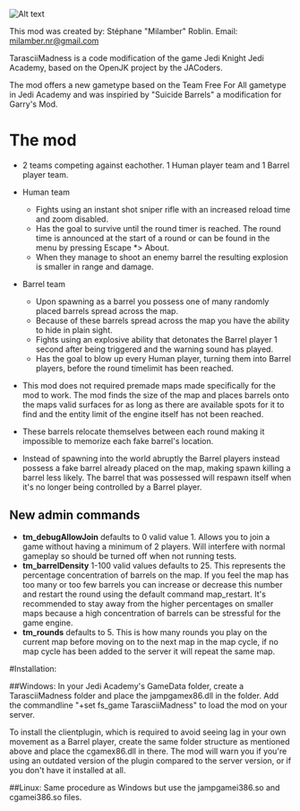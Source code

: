 ![Alt text](https://dl.dropboxusercontent.com/u/100824046/jofstuff/TarasciiMadness/media/tarascii_title.png "Tarascii Madness")

This mod was created by: Stéphane "Milamber" Roblin. 
Email: milamber.nr@gmail.com

TarasciiMadness is a code modification of the game Jedi Knight Jedi Academy, based on the OpenJK project by the JACoders.


The mod offers a new gametype based on the Team Free For All gametype in Jedi Academy and was inspiried by "Suicide Barrels" a modification for Garry's Mod.

# The mod

* 2 teams competing against eachother. 1 Human player team and 1 Barrel player team.

* Human team
	* Fights using an instant shot sniper rifle with an increased reload time and zoom disabled.
	* Has the goal to survive until the round timer is reached. The round time is announced at the start of a round or can be found in the menu by pressing Escape *> About.
	* When they manage to shoot an enemy barrel the resulting explosion is smaller in range and damage.

* Barrel team
	* Upon spawning as a barrel you possess one of many randomly placed barrels spread across the map.
	* Because of these barrels spread across the map you have the ability to hide in plain sight.
	* Fights using an explosive ability that detonates the Barrel player 1 second after being triggered and the warning sound has played.
	* Has the goal to blow up every Human player, turning them into Barrel players, before the round timelimit has been reached.

* This mod does not required premade maps made specifically for the mod to work. The mod finds the size of the map and places barrels onto the maps valid surfaces for as long as there are available spots for it to find and the entity limit of the engine itself has not been reached.

* These barrels relocate themselves between each round making it impossible to memorize each fake barrel's location.

* Instead of spawning into the world abruptly the Barrel players instead possess a fake barrel already placed on the map, making spawn killing a barrel less likely. The barrel that was possessed will respawn itself when it's no longer being controlled by a Barrel player.


## New admin commands
* **tm_debugAllowJoin** defaults to 0 valid value 1. Allows you to join a game without having a minimum of 2 players. Will interfere with normal gameplay so should be turned off when not running tests.
* **tm_barrelDensity** 1-100 valid values defaults to 25. This represents the percentage concentration of barrels on the map. If you feel the map has too many or too few barrels you can increase or decrease this number and restart the round using the default command map_restart. It's recommended to stay away from the higher percentages on smaller maps because a high concentration of barrels can be stressful for the game engine.
* **tm_rounds** defaults to 5. This is how many rounds you play on the current map before moving on to the next map in the map cycle, if no map cycle has been added to the server it will repeat the same map.





#Installation:

##Windows:
In your Jedi Academy's GameData folder, create a TarasciiMadness folder and place the jampgamex86.dll in the folder. Add the commandline "+set fs_game TarasciiMadness" to load the mod on your server.

To install the clientplugin, which is required to avoid seeing lag in your own movement as a Barrel player, create the same folder structure as mentioned above and place the cgamex86.dll in there. The mod will warn you if you're using an outdated version of the plugin compared to the server version, or if you don't have it installed at all.

##Linux:
Same procedure as Windows but use the jampgamei386.so and cgamei386.so files.
